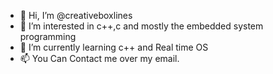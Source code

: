 - 👋 Hi, I’m @creativeboxlines
- 👀 I’m interested in c++,c and mostly the embedded system programming
- 🌱 I’m currently learning c++ and Real time OS
- 📫 You Can Contact me over my email.

<!---
creativeboxlines/creativeboxlines is a ✨ special ✨ repository because its `README.md` (this file) appears on your GitHub profile.
You can click the Preview link to take a look at your changes.
--->
